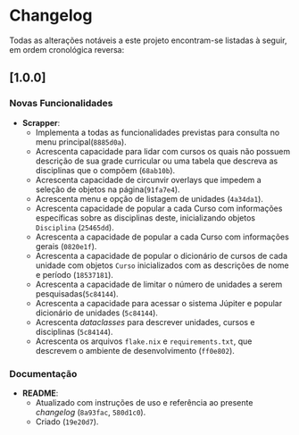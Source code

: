 # Changelog

Todas as alterações notáveis a este projeto encontram-se listadas à seguir, em
ordem cronológica reversa:

## [1.0.0]

### Novas Funcionalidades

- **Scrapper**:
  - Implementa a todas as funcionalidades previstas para consulta no menu
    principal(`8885d0a`).
  - Acrescenta capacidade para lidar com cursos os quais não possuem descrição
    de sua grade curricular ou uma tabela que descreva as disciplinas que o
    compõem (`68ab10b`).
  - Acrescenta capacidade de circunvir overlays que impedem a seleção de objetos
    na página(`91fa7e4`).
  - Acrescenta menu e opção de listagem de unidades (`4a34da1`).
  - Acrescenta capacidade de popular a cada Curso com informações específicas
    sobre as disciplinas deste, inicializando objetos `Disciplina` (`25465dd`).
  - Acrescenta a capacidade de popular a cada Curso com informações gerais
    (`0820e1f`).
  - Acrescenta a capacidade de popular o dicionário de cursos de cada unidade
    com objetos `Curso` inicializados com as descrições de nome e período
    (`18537181`).
  - Acrescenta a capacidade de limitar o número de unidades a serem
    pesquisadas(`5c84144`).
  - Acrescenta a capacidade para acessar o sistema Júpiter e popular dicionário
    de unidades (`5c84144`).
  - Acrescenta _dataclasses_ para descrever unidades, cursos e disciplinas
    (`5c84144`).
  - Acrescenta os arquivos `flake.nix` e `requirements.txt`, que descrevem o
    ambiente de desenvolvimento (`ff0e802`).

### Documentação

- **README**:
  - Atualizado com instruções de uso e referência ao presente _changelog_
    (`8a93fac`, `580d1c0`).
  - Criado (`19e20d7`).
